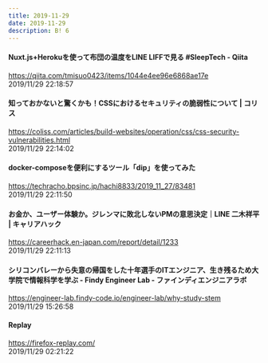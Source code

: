 ```yaml
---
title: 2019-11-29
date: 2019-11-29
description: B! 6
---
```


#### Nuxt.js+Herokuを使って布団の温度をLINE LIFFで見る #SleepTech - Qiita
https://qiita.com/tmisuo0423/items/1044e4ee96e6868ae17e<br>
2019/11/29 22:18:57<br>


####   知っておかないと驚くかも！CSSにおけるセキュリティの脆弱性について | コリス
https://coliss.com/articles/build-websites/operation/css/css-security-vulnerabilities.html<br>
2019/11/29 22:14:02<br>


#### docker-composeを便利にするツール「dip」を使ってみた
https://techracho.bpsinc.jp/hachi8833/2019_11_27/83481<br>
2019/11/29 22:11:50<br>


#### お金か、ユーザー体験か。ジレンマに敗北しないPMの意思決定｜LINE 二木祥平 | キャリアハック
https://careerhack.en-japan.com/report/detail/1233<br>
2019/11/29 22:11:13<br>


#### シリコンバレーから失意の帰国をした十年選手のITエンジニア、生き残るため大学院で情報科学を学ぶ - Findy Engineer Lab - ファインディエンジニアラボ
https://engineer-lab.findy-code.io/engineer-lab/why-study-stem<br>
2019/11/29 15:26:58<br>


#### Replay
https://firefox-replay.com/<br>
2019/11/29 02:21:22<br>


